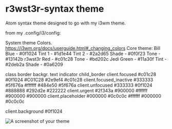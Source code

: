 # r3wst3r-syntax theme

Atom syntax theme designed to go with my i3wm theme.

from my .config/i3/config:

 System theme Colors.   https://i3wm.org/docs/userguide.html#_changing_colors
 Core theme:
       Bill Blue       - #0f1024
           Tint 1      - #1d1e44
           Tint 2      - #2a2d65
           Shade       - #0f0f23
           Tone        - #13142b
       r3wst3r Red     - #c01c28
           Tone        - #bd202c
       Jedi Green      - #11a30f
           Tint        - #2deb2a
           Shade       - #0a6209

class                 border  backgr. text    indicator child_border
client.focused          #c01c28 #0f1024 #C01C28 #2e9ef4   #c01c28
client.focused_inactive #333333 #5f676a #ffffff #484e50   #5f676a
client.unfocused        #333333 #0f1024 #888888 #292d2e   #222222
client.urgent           #2f343a #900000 #ffffff #900000   #900000
client.placeholder      #000000 #0c0c0c #ffffff #000000   #0c0c0c

client.background       #0f1024

![A screenshot of your theme](https://f.cloud.github.com/assets/69169/2289498/4c3cb0ec-a009-11e3-8dbd-077ee11741e5.gif)
